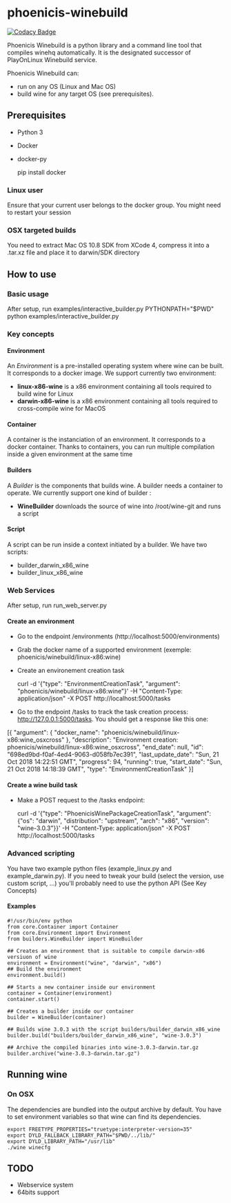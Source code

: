 # phoenicis-winebuild

[![Codacy Badge](https://api.codacy.com/project/badge/Grade/5a2ba048397a4c3dac18682b6045b9c6)](https://app.codacy.com/app/PhoenicisOrg/phoenicis-winebuild?utm_source=github.com&utm_medium=referral&utm_content=PhoenicisOrg/phoenicis-winebuild&utm_campaign=Badge_Grade_Dashboard)

Phoenicis Winebuild is a python library and a command line tool that compiles winehq automatically. It is the designated successor of PlayOnLinux Winebuild service.

Phoenicis Winebuild can:
  - run on any OS (Linux and Mac OS)
  - build wine for any target OS (see prerequisites).

## Prerequisites
  - Python 3
  - Docker
  - docker-py

    pip install docker

### Linux user
Ensure that your current user belongs to the docker group. You might need to restart your session

### OSX targeted builds
You need to extract Mac OS 10.8 SDK from XCode 4, compress it into a .tar.xz file and place it to darwin/SDK directory  




## How to use
### Basic usage
After setup, run examples/interactive_builder.py
   PYTHONPATH="$PWD" python examples/interactive_builder.py  

### Key concepts
#### Environment
An *Environment* is a pre-installed operating system where wine can be built. It corresponds to a docker image. We support currently two environment:

  - **linux-x86-wine** is a x86 environment containing all tools required to build wine for Linux
  - **darwin-x86-wine** is a x86 environment containing all tools required to cross-compile wine for MacOS

#### Container
A container is the instanciation of an environment. It corresponds to a docker container. Thanks to containers, you can run multiple compilation inside a given environment at the same time

#### Builders
A *Builder* is the components that builds wine. A builder needs a container to operate. We currently support one kind of builder :

  - **WineBuilder** downloads the source of wine into /root/wine-git and runs a script

#### Script
A script can be run inside a context initiated by a builder. We have two scripts:
  - builder_darwin_x86_wine
  - builder_linux_x86_wine

### Web Services
After setup, run run_web_server.py

#### Create an environment
 - Go to the endpoint /environments (http://localhost:5000/environments)
 - Grab the docker name of a supported environment (exemple: phoenicis/winebuild/linux-x86:wine)
 - Create an environement creation task

    curl -d '{"type": "EnvironmentCreationTask", "argument": "phoenicis/winebuild/linux-x86:wine"}' -H "Content-Type: application/json" -X POST http://localhost:5000/tasks

 * Go to the endpoint /tasks to track the task creation process: http://127.0.0.1:5000/tasks. You should get a response like this one:

 [{
   "argument": {
     "docker_name": "phoenicis/winebuild/linux-x86:wine_osxcross"
   },
   "description": "Environment creation: phoenicis/winebuild/linux-x86:wine_osxcross",
   "end_date": null,
   "id": "698ed9bd-f0af-4ed4-9063-d058fb7ec391",
   "last_update_date": "Sun, 21 Oct 2018 14:22:51 GMT",
   "progress": 94,
   "running": true,
   "start_date": "Sun, 21 Oct 2018 14:18:39 GMT",
   "type": "EnvironmentCreationTask"
  }]

#### Create a wine build task
 - Make a POST request to the /tasks endpoint:

    curl -d '{"type": "PhoenicisWinePackageCreationTask", "argument": {"os": "darwin", "distribution": "upstream", "arch": "x86", "version": "wine-3.0.3"}}' -H "Content-Type: application/json" -X POST http://localhost:5000/tasks

### Advanced scripting
You have two example python files (example_linux.py and example_darwin.py). If you need to tweak your build (select the version, use custom script, ...) you'll probably need to use the python API (See Key Concepts)

#### Examples
    #!/usr/bin/env python
    from core.Container import Container
    from core.Environment import Environment
    from builders.WineBuilder import WineBuilder

    ## Creates an environment that is suitable to compile darwin-x86 versiuon of wine
    environment = Environment("wine", "darwin", "x86")
    ## Build the environment
    environment.build()

    ## Starts a new container inside our environment
    container = Container(environment)
    container.start()

    ## Creates a builder inside our container
    builder = WineBuilder(container)

    ## Builds wine 3.0.3 with the script builders/builder_darwin_x86_wine
    builder.build("builders/builder_darwin_x86_wine", "wine-3.0.3")

    ## Archive the compiled binaries into wine-3.0.3-darwin.tar.gz
    builder.archive("wine-3.0.3-darwin.tar.gz")

## Running wine
### On OSX
The dependencies are bundled into the output archive by default.
You have to set environment variables so that wine can find its dependencies.

    export FREETYPE_PROPERTIES="truetype:interpreter-version=35"
    export DYLD_FALLBACK_LIBRARY_PATH="$PWD/../lib/"
    export DYLD_LIBRARY_PATH="/usr/lib"
    ./wine winecfg

## TODO
  - Webservice system
  - 64bits support
